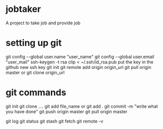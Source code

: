 # jobtaker
A project to take job and provide job

# setting up git
git config --global user.name "user_name"
git config --global user.email "user_mail"
ssh-keygen -t rsa
clip < ~/.ssh/id_rsa.pub
put the key in the github new ssh key
git init
git remote add origin origin_url
git pull origin master or git clone origin_url

# git commands
git init
git clone ....
git add file_name or git add .
git commit -m "write what you have done"
git push origin master
git pull origin master

git log
git status
git stash
git fetch
git remote -v
